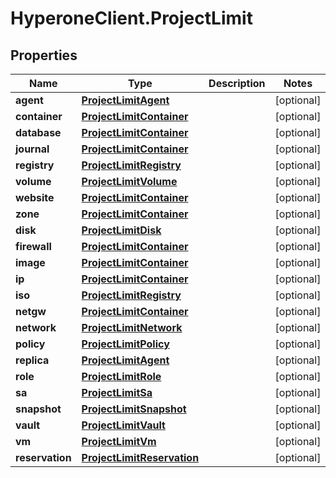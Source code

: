 # HyperoneClient.ProjectLimit

## Properties

Name | Type | Description | Notes
------------ | ------------- | ------------- | -------------
**agent** | [**ProjectLimitAgent**](ProjectLimitAgent.md) |  | [optional] 
**container** | [**ProjectLimitContainer**](ProjectLimitContainer.md) |  | [optional] 
**database** | [**ProjectLimitContainer**](ProjectLimitContainer.md) |  | [optional] 
**journal** | [**ProjectLimitContainer**](ProjectLimitContainer.md) |  | [optional] 
**registry** | [**ProjectLimitRegistry**](ProjectLimitRegistry.md) |  | [optional] 
**volume** | [**ProjectLimitVolume**](ProjectLimitVolume.md) |  | [optional] 
**website** | [**ProjectLimitContainer**](ProjectLimitContainer.md) |  | [optional] 
**zone** | [**ProjectLimitContainer**](ProjectLimitContainer.md) |  | [optional] 
**disk** | [**ProjectLimitDisk**](ProjectLimitDisk.md) |  | [optional] 
**firewall** | [**ProjectLimitContainer**](ProjectLimitContainer.md) |  | [optional] 
**image** | [**ProjectLimitContainer**](ProjectLimitContainer.md) |  | [optional] 
**ip** | [**ProjectLimitContainer**](ProjectLimitContainer.md) |  | [optional] 
**iso** | [**ProjectLimitRegistry**](ProjectLimitRegistry.md) |  | [optional] 
**netgw** | [**ProjectLimitContainer**](ProjectLimitContainer.md) |  | [optional] 
**network** | [**ProjectLimitNetwork**](ProjectLimitNetwork.md) |  | [optional] 
**policy** | [**ProjectLimitPolicy**](ProjectLimitPolicy.md) |  | [optional] 
**replica** | [**ProjectLimitAgent**](ProjectLimitAgent.md) |  | [optional] 
**role** | [**ProjectLimitRole**](ProjectLimitRole.md) |  | [optional] 
**sa** | [**ProjectLimitSa**](ProjectLimitSa.md) |  | [optional] 
**snapshot** | [**ProjectLimitSnapshot**](ProjectLimitSnapshot.md) |  | [optional] 
**vault** | [**ProjectLimitVault**](ProjectLimitVault.md) |  | [optional] 
**vm** | [**ProjectLimitVm**](ProjectLimitVm.md) |  | [optional] 
**reservation** | [**ProjectLimitReservation**](ProjectLimitReservation.md) |  | [optional] 


